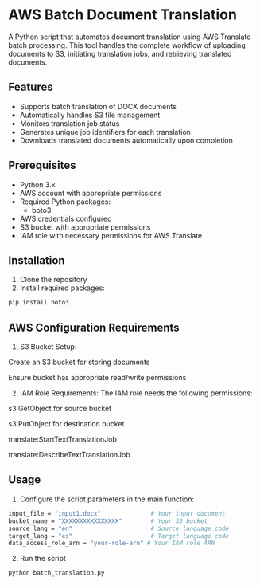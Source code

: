 # AWS Batch Document Translation

A Python script that automates document translation using AWS Translate batch processing. This tool handles the complete workflow of uploading documents to S3, initiating translation jobs, and retrieving translated documents.

## Features

- Supports batch translation of DOCX documents
- Automatically handles S3 file management
- Monitors translation job status
- Generates unique job identifiers for each translation
- Downloads translated documents automatically upon completion

## Prerequisites

- Python 3.x
- AWS account with appropriate permissions
- Required Python packages:
  - boto3
- AWS credentials configured
- S3 bucket with appropriate permissions
- IAM role with necessary permissions for AWS Translate

## Installation

1. Clone the repository
2. Install required packages:
```bash
pip install boto3
```

## AWS Configuration Requirements

1. S3 Bucket Setup:

Create an S3 bucket for storing documents

Ensure bucket has appropriate read/write permissions

2. IAM Role Requirements: The IAM role needs the following permissions:

s3:GetObject for source bucket

s3:PutObject for destination bucket

translate:StartTextTranslationJob

translate:DescribeTextTranslationJob

## Usage

1. Configure the script parameters in the main function:

```bash
input_file = "input1.docx"              # Your input document
bucket_name = "XXXXXXXXXXXXXXXX"        # Your S3 bucket
source_lang = "en"                      # Source language code
target_lang = "es"                      # Target language code
data_access_role_arn = "your-role-arn" # Your IAM role ARN
```

2. Run the script
```bash
python batch_translation.py
```

